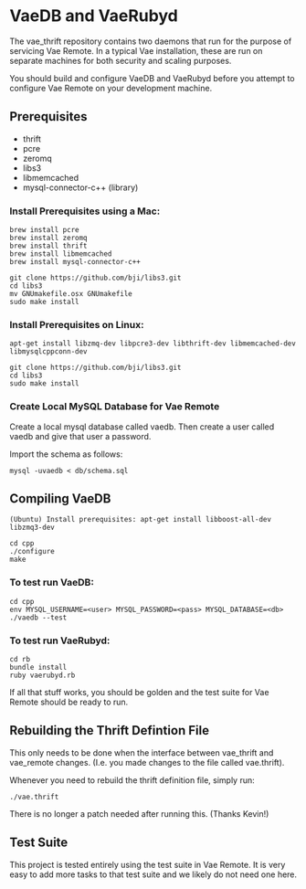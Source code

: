 # VaeDB and VaeRubyd

The vae_thrift repository contains two daemons that run for the purpose
of servicing Vae Remote.  In a typical Vae installation, these are run
on separate machines for both security and scaling purposes.

You should build and configure VaeDB and VaeRubyd before you attempt to
configure Vae Remote on your development machine.


## Prerequisites

 - thrift
 - pcre
 - zeromq
 - libs3
 - libmemcached
 - mysql-connector-c++ (library)


### Install Prerequisites using a Mac:

    brew install pcre 
    brew install zeromq
    brew install thrift
    brew install libmemcached
    brew install mysql-connector-c++

    git clone https://github.com/bji/libs3.git
    cd libs3
    mv GNUmakefile.osx GNUmakefile
    sudo make install


### Install Prerequisites on Linux:

    apt-get install libzmq-dev libpcre3-dev libthrift-dev libmemcached-dev libmysqlcppconn-dev

    git clone https://github.com/bji/libs3.git
    cd libs3
    sudo make install


### Create Local MySQL Database for Vae Remote

Create a local mysql database called vaedb.  Then create a user
called vaedb and give that user a password.

Import the schema as follows:

    mysql -uvaedb < db/schema.sql


## Compiling VaeDB

    (Ubuntu) Install prerequisites: apt-get install libboost-all-dev libzmq3-dev

    cd cpp
    ./configure
    make


### To test run VaeDB:

    cd cpp
    env MYSQL_USERNAME=<user> MYSQL_PASSWORD=<pass> MYSQL_DATABASE=<db> ./vaedb --test


### To test run VaeRubyd:

    cd rb
    bundle install
    ruby vaerubyd.rb


If all that stuff works, you should be golden and the test suite for Vae
Remote should be ready to run.


## Rebuilding the Thrift Defintion File

This only needs to be done when the interface between vae_thrift and
vae_remote changes.  (I.e. you made changes to the file called
vae.thrift).

Whenever you need to rebuild the thrift definition file, simply run:

    ./vae.thrift

There is no longer a patch needed after running this.  (Thanks Kevin!)


## Test Suite

This project is tested entirely using the test suite in Vae Remote.  It
is very easy to add more tasks to that test suite and we likely do not
need one here.

